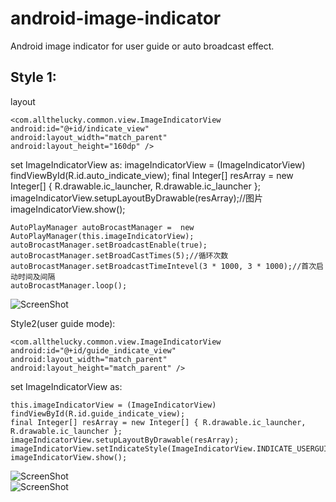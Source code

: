 android-image-indicator
=======================

Android image indicator for user guide or auto broadcast effect.

Style 1:
----------------------
layout

	<com.allthelucky.common.view.ImageIndicatorView
	android:id="@+id/indicate_view"
	android:layout_width="match_parent"
	android:layout_height="160dp" />
        
set ImageIndicatorView as:
	imageIndicatorView = (ImageIndicatorView) findViewById(R.id.auto_indicate_view);
	final Integer[] resArray = new Integer[] { R.drawable.ic_launcher, R.drawable.ic_launcher };
	imageIndicatorView.setupLayoutByDrawable(resArray);//图片
	imageIndicatorView.show();

	AutoPlayManager autoBrocastManager =  new AutoPlayManager(this.imageIndicatorView);
	autoBrocastManager.setBroadcastEnable(true);
	autoBrocastManager.setBroadCastTimes(5);//循环次数
	autoBrocastManager.setBroadcastTimeIntevel(3 * 1000, 3 * 1000);//首次启动时间及间隔
	autoBrocastManager.loop();

![ScreenShot](https://raw.github.com/winfirm/android-image-indicator/master/AndroidImageIndicatorSample/screenshot/poster0.jpg)

Style2(user guide mode):

	<com.allthelucky.common.view.ImageIndicatorView
	android:id="@+id/guide_indicate_view"
	android:layout_width="match_parent"
	android:layout_height="match_parent" />
        
set ImageIndicatorView as:

	this.imageIndicatorView = (ImageIndicatorView) findViewById(R.id.guide_indicate_view);
	final Integer[] resArray = new Integer[] { R.drawable.ic_launcher, R.drawable.ic_launcher };
	imageIndicatorView.setupLayoutByDrawable(resArray);
	imageIndicatorView.setIndicateStyle(ImageIndicatorView.INDICATE_USERGUIDE_STYLE);
	imageIndicatorView.show();

![ScreenShot](https://raw.github.com/winfirm/android-image-indicator/master/AndroidImageIndicatorSample/screenshot/guider_00.jpg)  
![ScreenShot](https://raw.github.com/winfirm/android-image-indicator/master/AndroidImageIndicatorSample/screenshot/guider_01.jpg)

